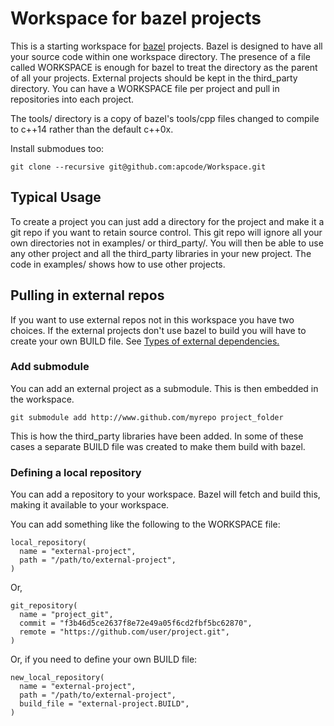 # Workspace for bazel projects

This is a starting workspace for [bazel](http://bazel.io) projects.
Bazel is designed to have all your source code within one workspace
directory. The presence of a file called WORKSPACE is enough for bazel
to treat the directory as the parent of all your projects. External
projects should be kept in the third\_party directory. You can have a
WORKSPACE file per project and pull in repositories into each project.

The tools/ directory is a copy of bazel's tools/cpp files changed to
compile to c++14 rather than the default c++0x.

Install submodues too:

    git clone --recursive git@github.com:apcode/Workspace.git
 
## Typical Usage

To create a project you can just add a directory for the project and
make it a git repo if you want to retain source control. This git repo
will ignore all your own directories not in examples/ or third\_party/.
You will then be able to use any other project and all the third\_party
libraries in your new project. The code in examples/ shows how to use
other projects.

## Pulling in external repos

If you want to use external repos not in this workspace you have two
choices. If the external projects don't use bazel to build you will
have to create your own BUILD file. See
[Types of external dependencies.](http://www.bazel.io/docs/external.html#types-of-external-dependencies)

### Add submodule
You can add an external project as a submodule. This is then embedded in the workspace. 

    git submodule add http://www.github.com/myrepo project_folder

This is how the third\_party libraries have been added. In some of
these cases a separate BUILD file was created to make them build with
bazel.

### Defining a local repository 

You can add a repository to your workspace. Bazel will fetch and build
this, making it available to your workspace.

You can add something like the following to the WORKSPACE file:

    local_repository(
      name = "external-project",
      path = "/path/to/external-project",
    )

Or,

    git_repository(
      name = "project_git",
      commit = "f3b46d5ce2637f8e72e49a05f6cd2fbf5bc62870",
      remote = "https://github.com/user/project.git",
    )

Or, if you need to define your own BUILD file:

    new_local_repository(
      name = "external-project",
      path = "/path/to/external-project",
      build_file = "external-project.BUILD",
    )
